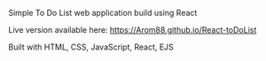 Simple To Do List web application build using React

Live version available here: https://Arom88.github.io/React-toDoList

Built with HTML, CSS, JavaScript, React, EJS


